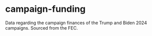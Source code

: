 # campaign-funding
Data regarding the campaign finances of the Trump and Biden 2024 campaigns. Sourced from the FEC.
